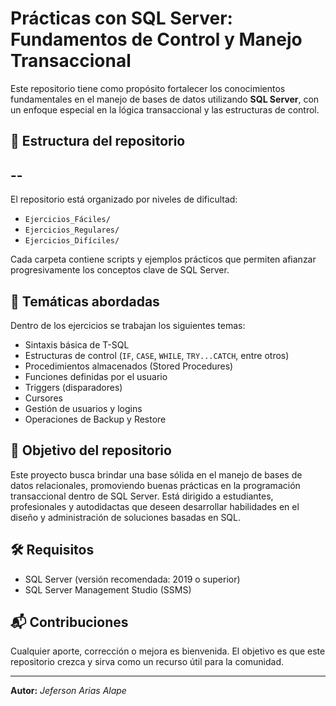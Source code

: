# Prácticas con SQL Server: Fundamentos de Control y Manejo Transaccional

Este repositorio tiene como propósito fortalecer los conocimientos fundamentales en el manejo de bases de datos utilizando **SQL Server**, con un enfoque especial en la lógica transaccional y las estructuras de control.

## 📌 Estructura del repositorio

--
--

El repositorio está organizado por niveles de dificultad:

- `Ejercicios_Fáciles/`  
- `Ejercicios_Regulares/`  
- `Ejercicios_Difíciles/`  

Cada carpeta contiene scripts y ejemplos prácticos que permiten afianzar progresivamente los conceptos clave de SQL Server.

## 🧩 Temáticas abordadas

Dentro de los ejercicios se trabajan los siguientes temas:

- Sintaxis básica de T-SQL  
- Estructuras de control (`IF`, `CASE`, `WHILE`, `TRY...CATCH`, entre otros)  
- Procedimientos almacenados (Stored Procedures)  
- Funciones definidas por el usuario  
- Triggers (disparadores)  
- Cursores  
- Gestión de usuarios y logins  
- Operaciones de Backup y Restore  

## 🎯 Objetivo del repositorio

Este proyecto busca brindar una base sólida en el manejo de bases de datos relacionales, promoviendo buenas prácticas en la programación transaccional dentro de SQL Server. Está dirigido a estudiantes, profesionales y autodidactas que deseen desarrollar habilidades en el diseño y administración de soluciones basadas en SQL.

## 🛠️ Requisitos

- SQL Server (versión recomendada: 2019 o superior)
- SQL Server Management Studio (SSMS)

## 📬 Contribuciones

Cualquier aporte, corrección o mejora es bienvenida. El objetivo es que este repositorio crezca y sirva como un recurso útil para la comunidad.

---

**Autor:** *Jeferson Arias Alape*  
